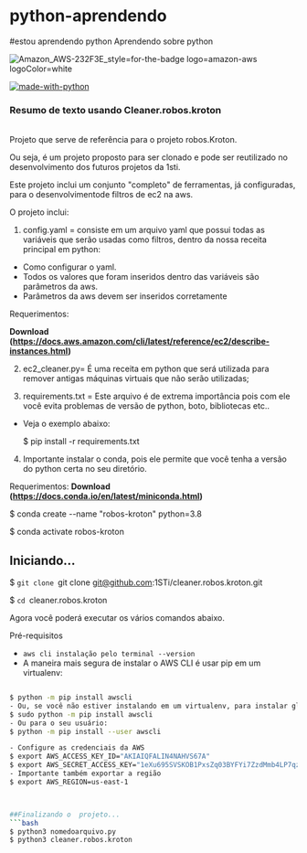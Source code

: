# python-aprendendo
#estou aprendendo python
Aprendendo sobre python

![Amazon_AWS-232F3E_style=for-the-badge logo=amazon-aws logoColor=white](https://user-images.githubusercontent.com/68034656/122946320-a63fac80-d34f-11eb-9064-01441ec41c23.png)

[![made-with-python](https://img.shields.io/badge/Made%20with-Python-1f425f.svg)](https://www.python.org/) 
 ### Resumo de texto usando Cleaner.robos.kroton



  <br /> Projeto que serve de referência para o projeto robos.Kroton.

Ou seja, é um projeto proposto para ser clonado e pode ser reutilizado no desenvolvimento dos futuros projetos da 1sti.

Este projeto inclui um conjunto "completo" de ferramentas, já configuradas, para o desenvolvimentode filtros de ec2 na aws.

O projeto inclui:
 
 1. config.yaml = consiste em um arquivo yaml que possui todas as variáveis que serão usadas como filtros, dentro da nossa receita principal em python:
- Como configurar o yaml.
- Todos os valores que foram inseridos dentro das variáveis são parâmetros da aws.
-  Parâmetros da aws devem ser inseridos corretamente

Requerimentos:

**Download (https://docs.aws.amazon.com/cli/latest/reference/ec2/describe-instances.html)**

2. ec2_cleaner.py= É uma receita em python que será utilizada para remover antigas máquinas virtuais que não serão utilizadas;

3. requirements.txt = Este arquivo é de extrema importância pois com ele você evita problemas de versão de python, boto, bibliotecas etc.. 
 - Veja o exemplo abaixo:
 
   $ pip install -r requirements.txt

4. Importante instalar o conda, pois ele permite que você tenha a versão do python certa no seu diretório.

Requerimentos:
**Download (https://docs.conda.io/en/latest/miniconda.html)**


$ conda create --name "robos-kroton" python=3.8

$ conda activate robos-kroton


## Iniciando...

$ `git clone `git clone git@github.com:1STi/cleaner.robos.kroton.git

$ `cd `cleaner.robos.kroton

Agora você poderá executar os vários comandos abaixo.

 Pré-requisitos

- `aws cli instalação pelo terminal --version`<br>
- A maneira mais segura de instalar o AWS CLI é usar pip em um virtualenv:
```bash

$ python -m pip install awscli
- Ou, se você não estiver instalando em um virtualenv, para instalar globalmente:
$ sudo python -m pip install awscli
- Ou para o seu usuário:
$ python -m pip install --user awscli

- Configure as credenciais da AWS
$ export AWS_ACCESS_KEY_ID="AKIAIQFALIN4NAHVS67A"
$ export AWS_SECRET_ACCESS_KEY="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"
- Importante também exportar a região
$ export AWS_REGION=us-east-1



##Finalizando o  projeto...
```bash
$ python3 nomedoarquivo.py
$ python3 cleaner.robos.kroton




